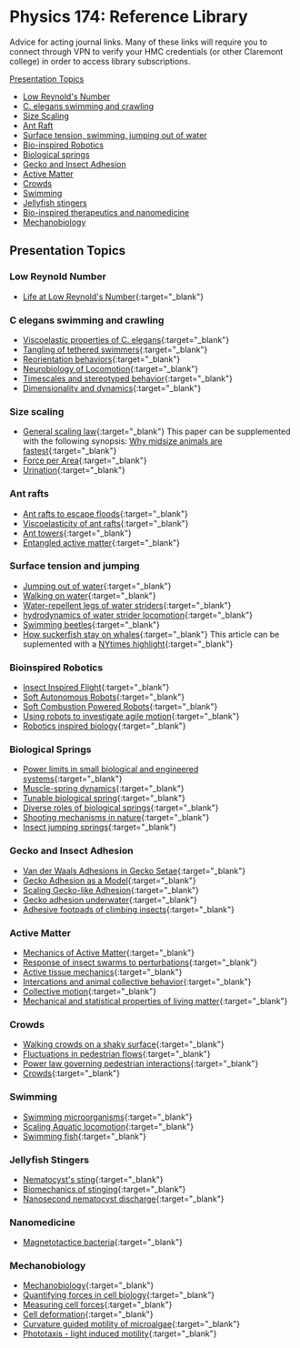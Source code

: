 # Physics 174: Reference Library

Advice for acting journal links. Many of these links will require you to connect through VPN to verify your HMC credentials (or other Claremont college) in order to access library subscriptions. 

[Presentation Topics](#Presentation-Topics)

+ [Low Reynold's Number](Low-Reynold-number)
+ [C. elegans swimming and crawling](#C-elegans-swimming-and-crawling)
+ [Size Scaling](#Size-scaling)
+ [Ant Raft](#Ant-rafts)
+ [Surface tension, swimming, jumping out of water](#Surface-tension-and-jumping)
+ [Bio-inspired Robotics](#Bioinspired-robotics)
+ [Biological springs](#Biological-springs)
+ [Gecko and Insect Adhesion](#Gecko-and-insect-adhesion)
+ [Active Matter](#Active-matter)
+ [Crowds](#Crowds)
+ [Swimming](#Swimming)
+ [Jellyfish stingers](#Jellyfish-stingers)
+ [Bio-inspired therapeutics and nanomedicine](#Nanomedicine)
+ [Mechanobiology](#Mechanobiology)

## Presentation Topics

### Low Reynold Number
+ [Life at Low Reynold's Number](images/Purcell_AJPhys1977.pdf){:target="_blank"}

### C elegans swimming and crawling
+ [Viscoelastic properties of C. elegans](https://doi.org/10.1073/pnas.1219965110){:target="_blank"}
+ [Tangling of tethered swimmers](https://doi.org/10.1103/PhysRevLett.113.138101){:target="_blank"}
+ [Reorientation behaviors](https://doi.org/10.7554/eLife.17227){:target="_blank"}
+ [Neurobiology of Locomotion](10.1093/biosci/biu058){:target="_blank"}
+ [Timescales and stereotyped behavior](https://doi.org/10.1073/pnas.1007868108){:target="_blank"}
+ [Dimensionality and dynamics](10.1371/journal.pcbi.1000028){:target="_blank"}

### Size scaling
+ [General scaling law](http://www.nature.com/articles/s41559-017-0241-4){:target="_blank"} This paper can be supplemented with the following synopsis: [Why midsize animals are fastest](https://www.sciencemag.org/news/2017/07/why-midsized-animals-are-fastest-earth){:target="_blank"}
+ [Force per Area](https://royalsocietypublishing.org/doi/full/10.1098/rsos.160313){:target="_blank"}
+ [Urination](https://www.pnas.org/content/111/33/11932){:target="_blank"}

### Ant rafts
+ [Ant rafts to escape floods](http://www.pnas.org/cgi/doi/10.1073/pnas.1016658108){:target="_blank"}
+ [Viscoelasticity of ant rafts](https://www.nature.com/articles/nmat4450){:target="_blank"}
+ [Ant towers](http://hu.gatech.edu/wp-content/uploads/2017/07/Hu17-tower.pdf){:target="_blank"}
+ [Entangled active matter](http://link.springer.com/10.1140/epjst/e2015-50264-4){:target="_blank"}

### Surface tension and jumping
+ [Jumping out of water](https://royalsocietypublishing.org/doi/full/10.1098/rsif.2019.0014){:target="_blank"}
+ [Walking on water](https://doi.org/10.1146/annurev.fluid.38.050304.092157){:target="_blank"}
+ [Water-repellent legs of water striders](https://www.nature.com/articles/432036a){:target="_blank"}
+ [hydrodynamics of water strider locomotion](https://www.nature.com/articles/nature01793){:target="_blank"}
+ [Swimming beetles](https://www.jstor.org/stable/1727630){:target="_blank"}
+ [How suckerfish stay on whales](https://jeb.biologists.org/content/223/20/jeb226654){:target="_blank"} This article can be suplemented with a [NYtimes highlight](https://www.nytimes.com/2020/10/29/science/remoras-suckerfish-whales.html?surface=home-discovery-vi-prg&amp;fellback=false&amp;req_id=300488013&amp;algo=identity&amp;imp_id=481468989&amp;action=click&amp;module=Science%20%20Technology&amp;pgtype=Homepage){:target="_blank"}

### Bioinspired Robotics
+ [Insect Inspired Flight](http://science.sciencemag.org/content/340/6132/603){:target="_blank"}
+ [Soft Autonomous Robots](http://www.nature.com/articles/nature19100){:target="_blank"}
+ [Soft Combustion Powered Robots](https://www.sciencemag.org/lookup/doi/10.1126/science.aab0129){:target="_blank"}
+ [Using robots to investigate agile motion](http://www.sciencemag.org/cgi/doi/10.1126/science.1254486){:target="_blank"}
+ [Robotics inspired biology](http://jeb.biologists.org/content/221/7/jeb138438){:target="_blank"}

### Biological Springs
+ [Power limits in small biological and engineered systems](http://www.sciencemag.org/lookup/doi/10.1126/science.aao1082){:target="_blank"}
+ [Muscle-spring dynamics](http://rspb.royalsocietypublishing.org/lookup/doi/10.1098/rspb.2016.1561){:target="_blank"}
+ [Tunable biological spring](http://www.royalsocietypublishing.org/doi/10.1098/rspb.2018.2764){:target="_blank"}
+ [Diverse roles of biological springs](http://jeb.biologists.org/cgi/doi/10.1242/jeb.038588){:target="_blank"}
+ [Shooting mechanisms in nature](http://dx.plos.org/10.1371/journal.pone.0158277){:target="_blank"}
+ [Insect jumping springs](http://www.sciencedirect.com/science/article/pii/S0960982217315336){:target="_blank"}

### Gecko and Insect Adhesion
+ [Van der Waals Adhesions in Gecko Setae](http://www.pnas.org/cgi/doi/10.1073/pnas.192252799){:target="_blank"}
+ [Gecko Adhesion as a Model](https://doi.org/10.1146/annurev-ecolsys-120213-091839){:target="_blank"}
+ [Scaling Gecko-like Adhesion](https://onlinelibrary.wiley.com/doi/abs/10.1002/adma.201104191){:target="_blank"}
+ [Gecko adhesion underwater](http://www.pnas.org/cgi/doi/10.1073/pnas.1219317110){:target="_blank"}
+ [Adhesive footpads of climbing insects](https://royalsocietypublishing.org/doi/10.1098/rsif.2016.0371){:target="_blank"}

### Active Matter
+ [Mechanics of Active Matter](https://doi.org/10.1146/annurev-conmatphys-070909-104101){:target="_blank"}
+ [Response of insect swarms to perturbations](https://royalsocietypublishing.org/doi/10.1098/rsif.2018.0739){:target="_blank"}
+ [Active tissue mechanics](http://www.nature.com/articles/s41578-018-0066-z){:target="_blank"}
+ [Intercations and animal collective behavior](http://www.pnas.org/cgi/doi/10.1073/pnas.0711437105){:target="_blank"}
+ [Collective motion](http://www.sciencedirect.com/science/article/pii/S0370157312000968){:target="_blank"}
+ [Mechanical and statistical properties of living matter](https://journals.aps.org/rmp/abstract/10.1103/RevModPhys.85.1143){:target="_blank"}

### Crowds
+ [Walking crowds on a shaky surface](https://royalsocietypublishing.org/doi/10.1098/rsbl.2018.0564){:target="_blank"}
+ [Fluctuations in pedestrian flows](https://link.aps.org/doi/10.1103/PhysRevE.95.032316){:target="_blank"}
+ [Power law governing pedestrian interactions](https://link.aps.org/doi/10.1103/PhysRevLett.113.238701){:target="_blank"}
+ [Crowds](https://doi.org/10.1126/science.aat9891){:target="_blank"}

### Swimming
+ [Swimming microorganisms](http://stacks.iop.org/0034-4885/72/i=9/a=096601?key=crossref.736a5c13368e75b7395f94099aead8e4){:target="_blank"}
+ [Scaling Aquatic locomotion](http://www.nature.com/articles/nphys3078){:target="_blank"}
+ [Swimming fish](https://doi.org/10.1146/annurev-marine-010814-015614){:target="_blank"}

### Jellyfish Stingers
+ [Nematocyst's sting](https://royalsocietypublishing.org/doi/abs/10.1098/rsif.2016.0917){:target="_blank"}
+ [Biomechanics of stinging](https://linkinghub.elsevier.com/retrieve/pii/S0041010109001585){:target="_blank"}
+ [Nanosecond nematocyst discharge](https://doi.org/10.1186/s12915-014-0113-1){:target="_blank"}

### Nanomedicine
+ [Magnetotactice bacteria](http://www.sciencedirect.com/science/article/pii/B9780323429931000100){:target="_blank"}

### Mechanobiology
+ [Mechanobiology](https://linkinghub.elsevier.com/retrieve/pii/S0167488915001536){:target="_blank"}
+ [Quantifying forces in cell biology](http://www.nature.com/doifinder/10.1038/ncb3564){:target="_blank"}
+ [Measuring cell forces](https://www.nature.com/articles/nmeth.3834){:target="_blank"}
+ [Cell deformation](http://www.nature.com/articles/nmat3574){:target="_blank"}
+ [Curvature guided motility of microalgae](https://link.aps.org/doi/10.1103/PhysRevLett.120.068002){:target="_blank"}
+ [Phototaxis - light induced motility](https://www.nature.com/articles/nphys4258){:target="_blank"}